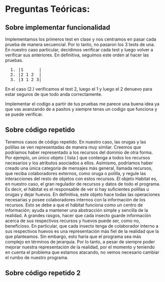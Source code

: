 # Preguntas Teóricas:

## Sobre implementar funcionalidad

  Implementamos los primeros test en clase y nos centramos en pasar cada prueba de manera secuencial. Por lo tanto, no pasaron los 3 tests de una. En nuestro caso particular, decidimos verificar cada test y luego volver a verificar sus anteriores. En definitiva, seguimos este orden al hacer las pruebas.

<pre>
  1. |1      |
  2. |2 1 2  | 
  3. |3 1 2 3|
</pre>
  
  En el caso (2.) verificamos el test 2, luego el 1 y luego el 2 denuevo para estar seguros de que todo anda correctamente.
  
  Implementar el codigo a partir de tus pruebas me parece una buena idea ya que vas avanzando de a pasitos y siempre tenes un codigo que funciona y se puede verificar.
  
## Sobre código repetido

  Tenemos casos de código repetido. En nuestro caso, las orugas y las polillas se ven representadas de manera muy similar. Creemos que podriamos haber representado a los recursos del dominio de otra forma. Por ejemplo, un único objeto ( lista ) que contenga a todos los recursos necesarios y los atributos asociados a ellos. Asímismo, podríamos haber creado una única categoría de mensajes más general, llamada recursos, que reciba colaboradores externos, como oruga o polilla, y regule las interacciones del resto de objetos con estos recursos.
  El objeto Habitat es, en nuestro caso, el gran regulador de recursos y datos de todo el programa. Es decir, el hábitat es el responsable de ver si hay suficientes polillas u orugas y dejar huevos. En definitiva, este objeto hace todas las operaciones necesarias y posee colaboradores internos con la información de los recursos. Esto se debe a que el hábitat funciona como un centro de información; ayuda a mantener una abstracción simple y sencilla de la realidad. 
  A grandes rasgos, hacer que cada insecto guarde información acerca de sus respectivos recursos y huevos puede ser, como no, beneficioso. En particular, que cada insecto tenga de colaborador interno a sus respectivos huevos es una representación más fiel de la realidad que la que planteamos. Sin embargo, esto haría que el programa sea más complejo en términos de jerarquía.
  Por lo tanto, a pesar de siempre poder mejorar nuestra representación de la realidad, por el momento y teniendo en cuenta el problema que estamos atacando, no vemos necesario cambiar el rumbo de nuestro programa.
  
## Sobre código repetido 2

  
  
  
  
  
